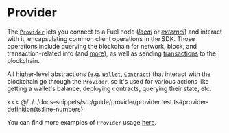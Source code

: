 # Provider

The [`Provider`](../../api/Account/Provider.md) lets you connect to a Fuel node ([_*local*_](../getting-started/connecting-to-a-local-node.md) or [_*external*_](../getting-started/connecting-to-testnet.md)) and interact with it, encapsulating common client operations in the SDK. Those operations include querying the blockchain for network, block, and transaction-related info (and [more](../../api/Account/Provider.md)), as well as sending [transactions](../transactions/index.md) to the blockchain.

All higher-level abstractions (e.g. [`Wallet`](../wallets/index.md), [`Contract`](../contracts/index.md)) that interact with the blockchain go through the `Provider`, so it's used for various actions like getting a wallet's balance, deploying contracts, querying their state, etc.

<<< @/../../docs-snippets/src/guide/provider/provider.test.ts#provider-definition{ts:line-numbers}

You can find more examples of `Provider` usage [here](./querying-the-chain.md).

